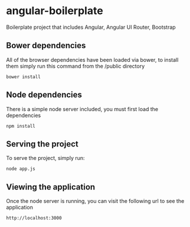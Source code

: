 angular-boilerplate
===================

Boilerplate project that includes Angular, Angular UI Router, Bootstrap

## Bower dependencies
All of the browser dependencies have been loaded via bower, to install them simply run this command from the /public directory
```
bower install
```

## Node dependencies
There is a simple node server included, you must first load the dependencies
```
npm install
```

## Serving the project
To serve the project, simply run:
```
node app.js
```

## Viewing the application
Once the node server is running, you can visit the following url to see the application
```
http://localhost:3000
```
